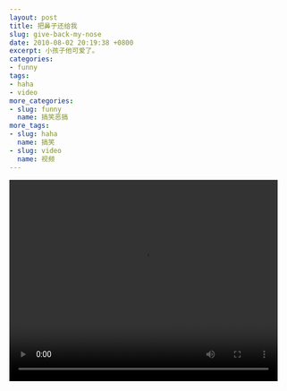 ```yaml
---
layout: post
title: 把鼻子还给我
slug: give-back-my-nose
date: 2010-08-02 20:19:38 +0800
excerpt: 小孩子他可爱了。
categories:
- funny
tags:
- haha
- video
more_categories:
- slug: funny
  name: 搞笑恶搞
more_tags:
- slug: haha
  name: 搞笑
- slug: video
  name: 视频
---
```


<video width="480" height="360" controls="controls">
	<source src="{{ site.path.uploads }}2010/08/02/give-back-my-nose/kids-nose.webm" type="video/webm" />
	<source src="{{ site.path.uploads }}2010/08/02/give-back-my-nose/kids-nose.mp4" type="video/mp4" />
	Your browser does not support the video tag.
</video>
